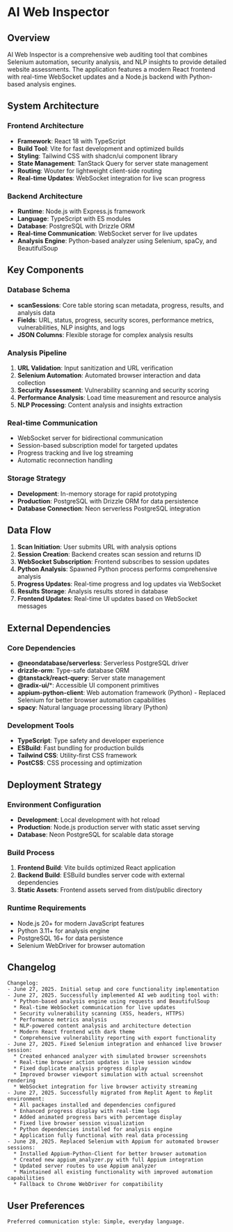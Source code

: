# AI Web Inspector

## Overview

AI Web Inspector is a comprehensive web auditing tool that combines Selenium automation, security analysis, and NLP insights to provide detailed website assessments. The application features a modern React frontend with real-time WebSocket updates and a Node.js backend with Python-based analysis engines.

## System Architecture

### Frontend Architecture
- **Framework**: React 18 with TypeScript
- **Build Tool**: Vite for fast development and optimized builds
- **Styling**: Tailwind CSS with shadcn/ui component library
- **State Management**: TanStack Query for server state management
- **Routing**: Wouter for lightweight client-side routing
- **Real-time Updates**: WebSocket integration for live scan progress

### Backend Architecture
- **Runtime**: Node.js with Express.js framework
- **Language**: TypeScript with ES modules
- **Database**: PostgreSQL with Drizzle ORM
- **Real-time Communication**: WebSocket server for live updates
- **Analysis Engine**: Python-based analyzer using Selenium, spaCy, and BeautifulSoup

## Key Components

### Database Schema
- **scanSessions**: Core table storing scan metadata, progress, results, and analysis data
- **Fields**: URL, status, progress, security scores, performance metrics, vulnerabilities, NLP insights, and logs
- **JSON Columns**: Flexible storage for complex analysis results

### Analysis Pipeline
1. **URL Validation**: Input sanitization and URL verification
2. **Selenium Automation**: Automated browser interaction and data collection
3. **Security Assessment**: Vulnerability scanning and security scoring
4. **Performance Analysis**: Load time measurement and resource analysis
5. **NLP Processing**: Content analysis and insights extraction

### Real-time Communication
- WebSocket server for bidirectional communication
- Session-based subscription model for targeted updates
- Progress tracking and live log streaming
- Automatic reconnection handling

### Storage Strategy
- **Development**: In-memory storage for rapid prototyping
- **Production**: PostgreSQL with Drizzle ORM for data persistence
- **Database Connection**: Neon serverless PostgreSQL integration

## Data Flow

1. **Scan Initiation**: User submits URL with analysis options
2. **Session Creation**: Backend creates scan session and returns ID
3. **WebSocket Subscription**: Frontend subscribes to session updates
4. **Python Analysis**: Spawned Python process performs comprehensive analysis
5. **Progress Updates**: Real-time progress and log updates via WebSocket
6. **Results Storage**: Analysis results stored in database
7. **Frontend Updates**: Real-time UI updates based on WebSocket messages

## External Dependencies

### Core Dependencies
- **@neondatabase/serverless**: Serverless PostgreSQL driver
- **drizzle-orm**: Type-safe database ORM
- **@tanstack/react-query**: Server state management
- **@radix-ui/***: Accessible UI component primitives
- **appium-python-client**: Web automation framework (Python) - Replaced Selenium for better browser automation capabilities
- **spacy**: Natural language processing library (Python)

### Development Tools
- **TypeScript**: Type safety and developer experience
- **ESBuild**: Fast bundling for production builds
- **Tailwind CSS**: Utility-first CSS framework
- **PostCSS**: CSS processing and optimization

## Deployment Strategy

### Environment Configuration
- **Development**: Local development with hot reload
- **Production**: Node.js production server with static asset serving
- **Database**: Neon PostgreSQL for scalable data storage

### Build Process
1. **Frontend Build**: Vite builds optimized React application
2. **Backend Build**: ESBuild bundles server code with external dependencies
3. **Static Assets**: Frontend assets served from dist/public directory

### Runtime Requirements
- Node.js 20+ for modern JavaScript features
- Python 3.11+ for analysis engine
- PostgreSQL 16+ for data persistence
- Selenium WebDriver for browser automation

## Changelog

```
Changelog:
- June 27, 2025. Initial setup and core functionality implementation
- June 27, 2025. Successfully implemented AI web auditing tool with:
  * Python-based analysis engine using requests and BeautifulSoup
  * Real-time WebSocket communication for live updates
  * Security vulnerability scanning (XSS, headers, HTTPS)
  * Performance metrics analysis
  * NLP-powered content analysis and architecture detection
  * Modern React frontend with dark theme
  * Comprehensive vulnerability reporting with export functionality
- June 27, 2025. Fixed Selenium integration and enhanced live browser session:
  * Created enhanced analyzer with simulated browser screenshots
  * Real-time browser action updates in live session window
  * Fixed duplicate analysis progress display
  * Improved browser viewport simulation with actual screenshot rendering
  * WebSocket integration for live browser activity streaming
- June 27, 2025. Successfully migrated from Replit Agent to Replit environment:
  * All packages installed and dependencies configured
  * Enhanced progress display with real-time logs
  * Added animated progress bars with percentage display
  * Fixed live browser session visualization
  * Python dependencies installed for analysis engine
  * Application fully functional with real data processing
- June 28, 2025. Replaced Selenium with Appium for automated browser sessions:
  * Installed Appium-Python-Client for better browser automation
  * Created new appium_analyzer.py with full Appium integration
  * Updated server routes to use Appium analyzer
  * Maintained all existing functionality with improved automation capabilities
  * Fallback to Chrome WebDriver for compatibility
```

## User Preferences

```
Preferred communication style: Simple, everyday language.
```